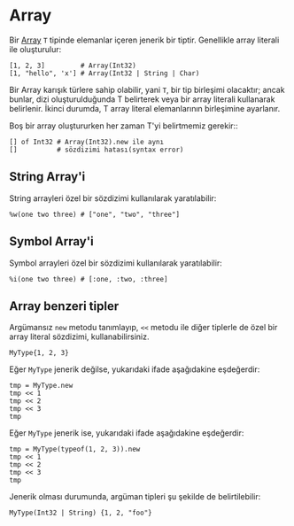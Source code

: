# Array

Bir [Array](http://crystal-lang.org/api/Array.html) `T` tipinde elemanlar içeren jenerik bir tiptir. Genellikle array literali ile oluşturulur:

```crystal
[1, 2, 3]         # Array(Int32)
[1, "hello", 'x'] # Array(Int32 | String | Char)
```

Bir Array karışık türlere sahip olabilir, yani `T`, bir tip birleşimi olacaktır; ancak bunlar, dizi oluşturulduğunda T belirterek veya bir array literali kullanarak belirlenir. İkinci durumda, T array literal elemanlarının birleşimine ayarlanır.

Boş bir array oluştururken her zaman T'yi belirtmemiz gerekir::

```crystal
[] of Int32 # Array(Int32).new ile aynı
[]          # sözdizimi hatası(syntax error)
```

## String Array'i

String arrayleri özel bir sözdizimi kullanılarak yaratılabilir:

```crystal
%w(one two three) # ["one", "two", "three"]
```

## Symbol Array'i

Symbol arrayleri özel bir sözdizimi kullanılarak yaratılabilir:

```crystal
%i(one two three) # [:one, :two, :three]
```

## Array benzeri tipler

Argümansız `new` metodu tanımlayıp, `<<` metodu ile diğer tiplerle de özel bir array literal sözdizimi, kullanabilirsiniz.

```crystal
MyType{1, 2, 3}
```

Eğer `MyType` jenerik değilse, yukarıdaki ifade aşağıdakine eşdeğerdir:

```crystal
tmp = MyType.new
tmp << 1
tmp << 2
tmp << 3
tmp
```

Eğer `MyType` jenerik ise, yukarıdaki ifade aşağıdakine eşdeğerdir:

```crystal
tmp = MyType(typeof(1, 2, 3)).new
tmp << 1
tmp << 2
tmp << 3
tmp
```

Jenerik olması durumunda, argüman tipleri şu şekilde de belirtilebilir:

```crystal
MyType(Int32 | String) {1, 2, "foo"}
```
